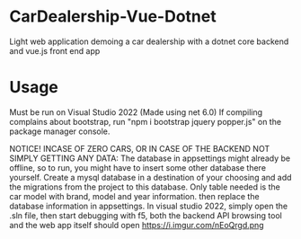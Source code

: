 # CarDealership-Vue-Dotnet
Light web application demoing a car dealership with a dotnet core backend and vue.js front end app

# Usage
Must be run on Visual Studio 2022 (Made using net 6.0)
If compiling complains about bootstrap, run "npm i bootstrap jquery popper.js" on the package manager console.

NOTICE! INCASE OF ZERO CARS, OR IN CASE OF THE BACKEND NOT SIMPLY GETTING ANY DATA:
The database in appsettings might already be offline, so to run, you might have to insert some other database there yourself.
Create a mysql database in a destination of your choosing and add the migrations from the project to this database. Only table needed is the car model
with brand, model and year information. then replace the database information in appsettings.
In visual studio 2022, simply open the .sln file, then start debugging with f5, both the backend API browsing tool and the web app itself should open
https://i.imgur.com/nEoQrgd.png
